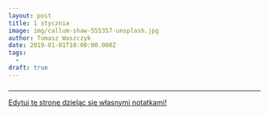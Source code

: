 ```yaml
---
layout: post
title: 1 stycznia
image: img/callum-shaw-555357-unsplash.jpg
author: Tomasz Waszczyk
date: 2019-01-01T10:00:00.000Z
tags:
  - 
draft: true  
---
```


### 

---

<a href="https://github.com/TomaszWaszczyk/historia.waszczyk.com/edit/master/src/content/january-1.md" target="_blank">Edytuj tę stronę dzieląc się własnymi notatkami!</a>
